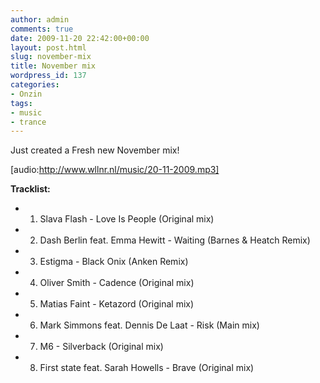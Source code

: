 ```yaml
---
author: admin
comments: true
date: 2009-11-20 22:42:00+00:00
layout: post.html
slug: november-mix
title: November mix
wordpress_id: 137
categories:
- Onzin
tags:
- music
- trance
---
```


Just created a Fresh new November mix!

[audio:http://www.wllnr.nl/music/20-11-2009.mp3]

<!-- more -->

**Tracklist:**



	
  * 1. Slava Flash - Love Is People (Original mix)

	
  * 2. Dash Berlin feat. Emma Hewitt - Waiting (Barnes & Heatch Remix)

	
  * 3. Estigma - Black Onix (Anken Remix)

	
  * 4. Oliver Smith - Cadence (Original mix)

	
  * 5. Matias Faint - Ketazord (Original mix)

	
  * 6. Mark Simmons feat. Dennis De Laat - Risk (Main mix)

	
  * 7. M6 - Silverback (Original mix)

	
  * 8. First state feat. Sarah Howells - Brave (Original mix)


